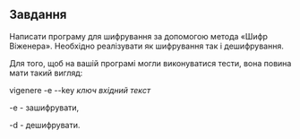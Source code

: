 ## Завдання

Написати програму для шифрування за допомогою метода «Шифр
Віженера». Необхідно реалізувати як шифрування так і дешифрування. 

Для того, щоб на вашій програмі могли виконуватися тести, вона повина мати такий вигляд:

vigenere -e --key *ключ* *вхідний текст*

-e - зашифрувати,

-d - дешифрувати.

